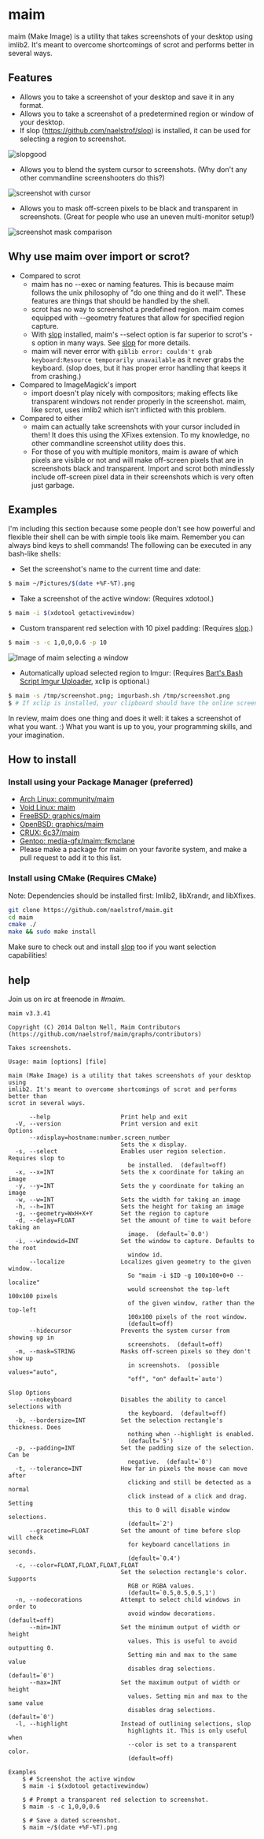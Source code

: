 # maim

maim (Make Image) is a utility that takes screenshots of your desktop using imlib2. It's meant to overcome shortcomings of scrot and performs better in several ways.

## Features
* Allows you to take a screenshot of your desktop and save it in any format.
* Allows you to take a screenshot of a predetermined region or window of your desktop.
* If slop (https://github.com/naelstrof/slop) is installed, it can be used for selecting a region to screenshot.

![slopgood](http://farmpolice.com/content/images/2014-10-14-12:14:51.png)
* Allows you to blend the system cursor to screenshots. (Why don't any other commandline screenshooters do this?)

![screenshot with cursor](http://farmpolice.com/content/images/wow.png)

* Allows you to mask off-screen pixels to be black and transparent in screenshots. (Great for people who use an uneven multi-monitor setup!)

![screenshot mask comparison](http://farmpolice.com/content/images/mask_compare2.png)

## Why use maim over import or scrot?
* Compared to scrot
    - maim has no --exec or naming features. This is because maim follows the unix philosophy of "do one thing and do it well". These features are things that should be handled by the shell.
    - scrot has no way to screenshot a predefined region. maim comes equipped with --geometry features that allow for specified region capture.
    - With [slop](https://github.com/naelstrof/slop) installed, maim's --select option is far superior to scrot's -s option in many ways. See [slop](https://github.com/naelstrof/slop) for more details.
    - maim will never error with `giblib error: couldn't grab keyboard:Resource temporarily unavailable` as it never grabs the keyboard. (slop does, but it has proper error handling that keeps it from crashing.)
* Compared to ImageMagick's import
    - import doesn't play nicely with compositors; making effects like transparent windows not render properly in the screenshot. maim, like scrot, uses imlib2 which isn't inflicted with this problem.
* Compared to either
    - maim can actually take screenshots with your cursor included in them! It does this using the XFixes extension. To my knowledge, no other commandline screenshot utility does this.
    - For those of you with multiple monitors, maim is aware of which pixels are visible or not and will make off-screen pixels that are in screenshots black and transparent. Import and scrot both mindlessly include off-screen pixel data in their screenshots which is very often just garbage.

## Examples
I'm including this section because some people don't see how powerful and flexible their shell can be with simple tools like maim. Remember you can always bind keys to shell commands!
The following can be executed in any bash-like shells:

* Set the screenshot's name to the current time and date:
```bash
$ maim ~/Pictures/$(date +%F-%T).png
```

* Take a screenshot of the active window: (Requires xdotool.)
```bash
$ maim -i $(xdotool getactivewindow)
```

* Custom transparent red selection with 10 pixel padding: (Requires [slop](https://github.com/naelstrof/slop).)
```bash
$ maim -s -c 1,0,0,0.6 -p 10
```
![Image of maim selecting a window](http://farmpolice.com/content/images/window_selection.png)

* Automatically upload selected region to Imgur: (Requires [Bart's Bash Script Imgur Uploader](http://imgur.com/tools/imgurbash.sh), xclip is optional.)
```bash
$ maim -s /tmp/screenshot.png; imgurbash.sh /tmp/screenshot.png
$ # If xclip is installed, your clipboard should have the online screenshot's URL in it!
```

In review, maim does one thing and does it well: it takes a screenshot of what you want. :) What you want is up to you, your programming skills, and your imagination.

## How to install

### Install using your Package Manager (preferred)

* [Arch Linux: community/maim](https://www.archlinux.org/packages/community/x86_64/maim/)
* [Void Linux: maim](https://github.com/voidlinux/void-packages/blob/24ac22af44018e2598047e5ef7fd3522efa79db5/srcpkgs/maim/template)
* [FreeBSD: graphics/maim](http://www.freshports.org/graphics/maim/)
* [OpenBSD: graphics/maim](http://openports.se/graphics/maim)
* [CRUX: 6c37/maim](https://github.com/6c37/crux-ports/tree/master/maim)
* [Gentoo: media-gfx/maim::fkmclane](https://github.com/fkmclane/overlay/tree/master/media-gfx/maim)
* Please make a package for maim on your favorite system, and make a pull request to add it to this list.


### Install using CMake (Requires CMake)

Note: Dependencies should be installed first: Imlib2, libXrandr, and libXfixes.

```bash
git clone https://github.com/naelstrof/maim.git
cd maim
cmake ./
make && sudo make install
```

Make sure to check out and install [slop](https://github.com/naelstrof/slop) too if you want selection capabilities!

help
----
Join us on irc at freenode in *#maim*.
```text
maim v3.3.41

Copyright (C) 2014 Dalton Nell, Maim Contributors
(https://github.com/naelstrof/maim/graphs/contributors)

Takes screenshots.

Usage: maim [options] [file]

maim (Make Image) is a utility that takes screenshots of your desktop using
imlib2. It's meant to overcome shortcomings of scrot and performs better than
scrot in several ways.

      --help                    Print help and exit
  -V, --version                 Print version and exit
Options
      --xdisplay=hostname:number.screen_number
                                Sets the x display.
  -s, --select                  Enables user region selection. Requires slop to
                                  be installed.  (default=off)
  -x, --x=INT                   Sets the x coordinate for taking an image
  -y, --y=INT                   Sets the y coordinate for taking an image
  -w, --w=INT                   Sets the width for taking an image
  -h, --h=INT                   Sets the height for taking an image
  -g, --geometry=WxH+X+Y        Set the region to capture
  -d, --delay=FLOAT             Set the amount of time to wait before taking an
                                  image.  (default=`0.0')
  -i, --windowid=INT            Set the window to capture. Defaults to the root
                                  window id.
      --localize                Localizes given geometry to the given window.
                                  So "maim -i $ID -g 100x100+0+0 --localize"
                                  would screenshot the top-left 100x100 pixels
                                  of the given window, rather than the top-left
                                  100x100 pixels of the root window.
                                  (default=off)
      --hidecursor              Prevents the system cursor from showing up in
                                  screenshots.  (default=off)
  -m, --mask=STRING             Masks off-screen pixels so they don't show up
                                  in screenshots.  (possible values="auto",
                                  "off", "on" default=`auto')

Slop Options
      --nokeyboard              Disables the ability to cancel selections with
                                  the keyboard.  (default=off)
  -b, --bordersize=INT          Set the selection rectangle's thickness. Does
                                  nothing when --highlight is enabled.
                                  (default=`5')
  -p, --padding=INT             Set the padding size of the selection. Can be
                                  negative.  (default=`0')
  -t, --tolerance=INT           How far in pixels the mouse can move after
                                  clicking and still be detected as a normal
                                  click instead of a click and drag. Setting
                                  this to 0 will disable window selections.
                                  (default=`2')
      --gracetime=FLOAT         Set the amount of time before slop will check
                                  for keyboard cancellations in seconds.
                                  (default=`0.4')
  -c, --color=FLOAT,FLOAT,FLOAT,FLOAT
                                Set the selection rectangle's color. Supports
                                  RGB or RGBA values.
                                  (default=`0.5,0.5,0.5,1')
  -n, --nodecorations           Attempt to select child windows in order to
                                  avoid window decorations.  (default=off)
      --min=INT                 Set the minimum output of width or height
                                  values. This is useful to avoid outputting 0.
                                  Setting min and max to the same value
                                  disables drag selections.  (default=`0')
      --max=INT                 Set the maximum output of width or height
                                  values. Setting min and max to the same value
                                  disables drag selections.  (default=`0')
  -l, --highlight               Instead of outlining selections, slop
                                  highlights it. This is only useful when
                                  --color is set to a transparent color.
                                  (default=off)

Examples
    $ # Screenshot the active window
    $ maim -i $(xdotool getactivewindow)

    $ # Prompt a transparent red selection to screenshot.
    $ maim -s -c 1,0,0,0.6

    $ # Save a dated screenshot.
    $ maim ~/$(date +%F-%T).png
```
